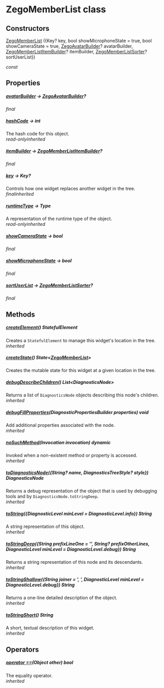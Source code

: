 


# ZegoMemberList class













## Constructors

[ZegoMemberList](../zego_uikit_prebuilt_live_audio_room/ZegoMemberList/ZegoMemberList.md) ({Key? key, bool showMicrophoneState = true, bool showCameraState = true, [ZegoAvatarBuilder](../zego_uikit_prebuilt_live_audio_room/ZegoAvatarBuilder.md)? avatarBuilder, [ZegoMemberListItemBuilder](../zego_uikit_prebuilt_live_audio_room/ZegoMemberListItemBuilder.md)? itemBuilder, [ZegoMemberListSorter](../zego_uikit_prebuilt_live_audio_room/ZegoMemberListSorter.md)? sortUserList})

  _const_ 


## Properties

##### [avatarBuilder](../zego_uikit_prebuilt_live_audio_room/ZegoMemberList/avatarBuilder.md) &#8594; [ZegoAvatarBuilder](../zego_uikit_prebuilt_live_audio_room/ZegoAvatarBuilder.md)?



  
_<span class="feature">final</span>_



##### [hashCode](../zego_uikit_prebuilt_live_audio_room/ZegoMemberList/hashCode.md) &#8594; int



The hash code for this object.  
_<span class="feature">read-only</span><span class="feature">inherited</span>_



##### [itemBuilder](../zego_uikit_prebuilt_live_audio_room/ZegoMemberList/itemBuilder.md) &#8594; [ZegoMemberListItemBuilder](../zego_uikit_prebuilt_live_audio_room/ZegoMemberListItemBuilder.md)?



  
_<span class="feature">final</span>_



##### [key](../zego_uikit_prebuilt_live_audio_room/ZegoMemberList/key.md) &#8594; Key?



Controls how one widget replaces another widget in the tree.  
_<span class="feature">final</span><span class="feature">inherited</span>_



##### [runtimeType](../zego_uikit_prebuilt_live_audio_room/ZegoMemberList/runtimeType.md) &#8594; Type



A representation of the runtime type of the object.  
_<span class="feature">read-only</span><span class="feature">inherited</span>_



##### [showCameraState](../zego_uikit_prebuilt_live_audio_room/ZegoMemberList/showCameraState.md) &#8594; bool



  
_<span class="feature">final</span>_



##### [showMicrophoneState](../zego_uikit_prebuilt_live_audio_room/ZegoMemberList/showMicrophoneState.md) &#8594; bool



  
_<span class="feature">final</span>_



##### [sortUserList](../zego_uikit_prebuilt_live_audio_room/ZegoMemberList/sortUserList.md) &#8594; [ZegoMemberListSorter](../zego_uikit_prebuilt_live_audio_room/ZegoMemberListSorter.md)?



  
_<span class="feature">final</span>_





## Methods

##### [createElement](../zego_uikit_prebuilt_live_audio_room/ZegoMemberList/createElement.md)() StatefulElement



Creates a <code>StatefulElement</code> to manage this widget's location in the tree.  
_<span class="feature">inherited</span>_



##### [createState](../zego_uikit_prebuilt_live_audio_room/ZegoMemberList/createState.md)() State&lt;[ZegoMemberList](../zego_uikit_prebuilt_live_audio_room/ZegoMemberList-class.md)>



Creates the mutable state for this widget at a given location in the tree.  




##### [debugDescribeChildren](../zego_uikit_prebuilt_live_audio_room/ZegoMemberList/debugDescribeChildren.md)() List&lt;DiagnosticsNode>



Returns a list of <code>DiagnosticsNode</code> objects describing this node's
children.  
_<span class="feature">inherited</span>_



##### [debugFillProperties](../zego_uikit_prebuilt_live_audio_room/ZegoMemberList/debugFillProperties.md)(DiagnosticPropertiesBuilder properties) void



Add additional properties associated with the node.  
_<span class="feature">inherited</span>_



##### [noSuchMethod](../zego_uikit_prebuilt_live_audio_room/ZegoMemberList/noSuchMethod.md)(Invocation invocation) dynamic



Invoked when a non-existent method or property is accessed.  
_<span class="feature">inherited</span>_



##### [toDiagnosticsNode](../zego_uikit_prebuilt_live_audio_room/ZegoMemberList/toDiagnosticsNode.md)({String? name, DiagnosticsTreeStyle? style}) DiagnosticsNode



Returns a debug representation of the object that is used by debugging
tools and by <code>DiagnosticsNode.toStringDeep</code>.  
_<span class="feature">inherited</span>_



##### [toString](../zego_uikit_prebuilt_live_audio_room/ZegoMemberList/toString.md)({DiagnosticLevel minLevel = DiagnosticLevel.info}) String



A string representation of this object.  
_<span class="feature">inherited</span>_



##### [toStringDeep](../zego_uikit_prebuilt_live_audio_room/ZegoMemberList/toStringDeep.md)({String prefixLineOne = '', String? prefixOtherLines, DiagnosticLevel minLevel = DiagnosticLevel.debug}) String



Returns a string representation of this node and its descendants.  
_<span class="feature">inherited</span>_



##### [toStringShallow](../zego_uikit_prebuilt_live_audio_room/ZegoMemberList/toStringShallow.md)({String joiner = ', ', DiagnosticLevel minLevel = DiagnosticLevel.debug}) String



Returns a one-line detailed description of the object.  
_<span class="feature">inherited</span>_



##### [toStringShort](../zego_uikit_prebuilt_live_audio_room/ZegoMemberList/toStringShort.md)() String



A short, textual description of this widget.  
_<span class="feature">inherited</span>_





## Operators

##### [operator ==](../zego_uikit_prebuilt_live_audio_room/ZegoMemberList/operator_equals.md)(Object other) bool



The equality operator.  
_<span class="feature">inherited</span>_















